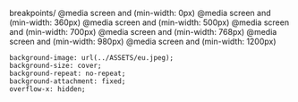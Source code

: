 breakpoints/
@media screen and (min-width: 0px)
@media screen and (min-width: 360px)
@media screen and (min-width: 500px)
@media screen and (min-width: 700px)
@media screen and (min-width: 768px)
@media screen and (min-width: 980px)
@media screen and (min-width: 1200px)

    background-image: url(../ASSETS/eu.jpeg);
    background-size: cover;
    background-repeat: no-repeat;
    background-attachment: fixed;
    overflow-x: hidden;